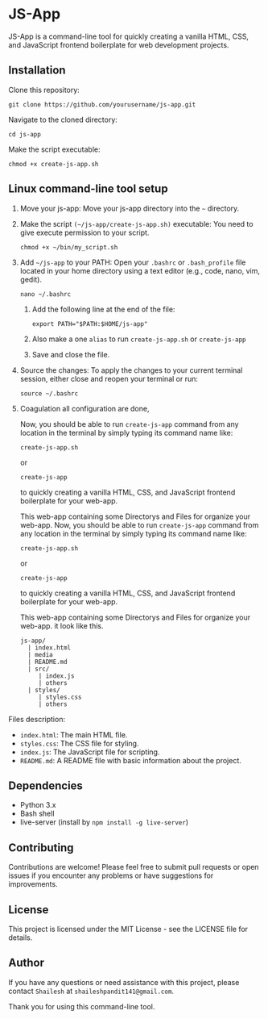 # JS-App

JS-App is a command-line tool for quickly creating a vanilla HTML, CSS, and JavaScript frontend boilerplate for web development projects.

## Installation

Clone this repository:
```shell
git clone https://github.com/yourusername/js-app.git
```

Navigate to the cloned directory:

```shell
cd js-app
```

Make the script executable:
```shell
chmod +x create-js-app.sh
```

## Linux command-line tool setup

1. Move your js-app: Move your js-app directory into the `~` directory.
   
2. Make the script `(~/js-app/create-js-app.sh)` executable: You need to give execute permission to your script.
    ```shell
    chmod +x ~/bin/my_script.sh
    ```

3. Add `~/js-app` to your PATH: Open your `.bashrc` or `.bash_profile` file located in your home directory using a text editor (e.g., code, nano, vim, gedit).
    ```shell
    nano ~/.bashrc
    ```
    1. Add the following line at the end of the file:
        ```shell
        export PATH="$PATH:$HOME/js-app"
        ``` 
    2. Also make a one `alias` to run `create-js-app.sh` or `create-js-app`
   
    3. Save and close the file.
   
4. Source the changes: To apply the changes to your current terminal session, either close and reopen your terminal or run:
    ```shell
    source ~/.bashrc
    ```

5. Coagulation all configuration are done,
   
   Now, you should be able to run `create-js-app` command from any location in the terminal by simply typing its command name like:
   ```shell
   create-js-app.sh
   ```
   or
   ```shell
   create-js-app
   ```
   to quickly creating a vanilla HTML, CSS, and JavaScript frontend boilerplate for your web-app.

    This web-app containing some Directorys and Files for organize your web-app.
Now, you should be able to run `create-js-app` command from any location in the terminal by simply typing its command name like:
   ```shell
   create-js-app.sh
   ```
   or
   ```shell
   create-js-app
   ```
   to quickly creating a vanilla HTML, CSS, and JavaScript frontend boilerplate for your web-app.

    This web-app containing some Directorys and Files for organize your web-app. it look like this.
    ```
    js-app/
      | index.html
      | media
      | README.md
      | src/
         | index.js
         | others
      | styles/
         | styles.css
         | others
    ```

Files description:

- `index.html`: The main HTML file.
- `styles.css`: The CSS file for styling.
- `index.js`: The JavaScript file for scripting.
- `README.md`: A README file with basic information about the project.

## Dependencies
- Python 3.x
- Bash shell
- live-server (install by `npm install -g live-server`)

## Contributing
Contributions are welcome! Please feel free to submit pull requests or open issues if you encounter any problems or have suggestions for improvements.

## License
This project is licensed under the MIT License - see the LICENSE file for details.

## Author
If you have any questions or need assistance with this project, please contact `Shailesh` at `shaileshpandit141@gmail.com`.

Thank you for using this command-line tool.